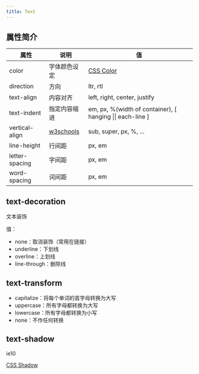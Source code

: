 ```yaml
---
title: Text
---
```


## 属性简介

| 属性  | 说明 | 值 |
| ----- |----| -- |
| color | 字体颜色设定 |[CSS Color](/css/color.html) |
|direction | 方向 | ltr, rtl|
|text-align | 内容对齐 | left, right, center, justify|
|text-indent | 指定内容缩进 | em, px, %(width of container), [ hanging \|\| each-line ] |
|vertical-align|[w3schools](http://www.w3schools.com/cssref/pr_pos_vertical-align.asp)|sub, super, px, %, ...|
|line-height | 行间距 | px, em|
|letter-spacing | 字间距 | px, em|
|word-spacing | 词间距 | px, em|

## text-decoration

文本装饰

值：

* none：取消装饰（常用在链接）
* underline：下划线
* overline：上划线
* line-through：删除线

## text-transform

* capitalize：将每个单词的首字母转换为大写
* uppercase：所有字母都转换为大写
* lowercase：所有字母都转换为小写
* none：不作任何转换

## text-shadow

ie10

[CSS Shadow](/css/shadow.html#text-shadow)

